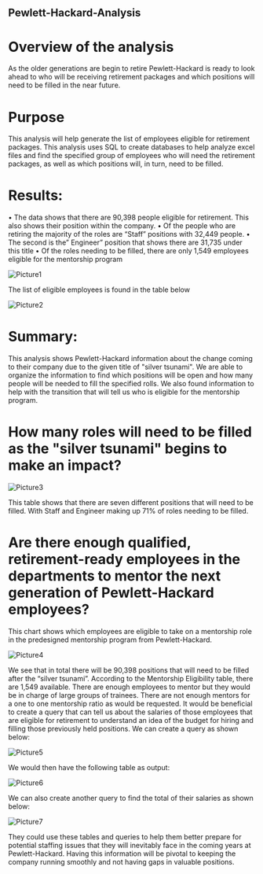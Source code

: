 ## Pewlett-Hackard-Analysis
# Overview of the analysis
As the older generations are begin to retire Pewlett-Hackard is ready to look ahead to who will be receiving retirement packages and which positions will need to be filled in the near future.
# Purpose
This analysis will help generate the list of employees eligible for retirement packages. This analysis uses SQL to create databases to help analyze excel files and find the specified group of employees who will need the retirement packages, as well as which positions will, in turn, need to be filled.
# Results:
•	The data shows that there are 90,398 people eligible for retirement. This also shows their position within the company.
•	Of the people who are retiring the majority of the roles are “Staff” positions with 32,449 people.
•	The second is the” Engineer” position that shows there are 31,735 under this title
•	Of the roles needing to be filled, there are only 1,549 employees eligible for the mentorship program

![Picture1](https://user-images.githubusercontent.com/89948353/153679966-2883c202-9e0d-4b2d-ae63-cf8511942dc0.png)

The list of eligible employees is found in the table below

![Picture2](https://user-images.githubusercontent.com/89948353/153680021-0c06a745-33c3-4e1f-9a5d-f7332659ee6f.png)

# Summary:
This analysis shows Pewlett-Hackard information about the change coming to their company due to the given title of "silver tsunami". We are able to organize the information to find which positions will be open and how many people will be needed to fill the specified rolls. We also found information to help with the transition that will tell us who is eligible for the mentorship program.
# How many roles will need to be filled as the "silver tsunami" begins to make an impact?

![Picture3](https://user-images.githubusercontent.com/89948353/153680112-aea6388b-3fb1-4516-8bd4-d8f92de655c7.png)

This table shows that there are seven different positions that will need to be filled. With Staff and Engineer making up 71% of roles needing to be filled.

# Are there enough qualified, retirement-ready employees in the departments to mentor the next generation of Pewlett-Hackard employees?
This chart shows which employees are eligible to take on a mentorship role in the predesigned mentorship program from Pewlett-Hackard. 

![Picture4](https://user-images.githubusercontent.com/89948353/153680158-2bf73037-5aca-4ab1-b2e6-ccacb5d79225.png)

We see that in total there will be 90,398 positions that will need to be filled after the “silver tsunami”. According to the Mentorship Eligibility table, there are 1,549 available. There are enough employees to mentor but they would be in charge of large groups of trainees. There are not enough mentors for a one to one mentorship ratio as would be requested. It would be beneficial to create a query that can tell us about the salaries of those employees that are eligible for retirement to understand an idea of the budget for hiring and filling those previously held positions. We can create a query as shown below:

![Picture5](https://user-images.githubusercontent.com/89948353/153680209-b1c36132-6098-49d4-bf40-d3ba5a6e4acf.png)

We would then have the following table as output:

![Picture6](https://user-images.githubusercontent.com/89948353/153680240-338d5860-7b5e-4c7a-a70a-b4c522b10998.png)

We can also create another query to find the total of their salaries as shown below:

![Picture7](https://user-images.githubusercontent.com/89948353/153680275-cae9d81e-d7af-461f-94e6-764409d64576.png)

They could use these tables and queries to help them better prepare for potential staffing issues that they will inevitably face in the coming years at Pewlett-Hackard. Having this information will be pivotal to keeping the company running smoothly and not having gaps in valuable positions. 
